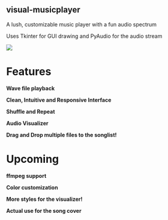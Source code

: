## visual-musicplayer
A lush, customizable music player with a fun audio spectrum

Uses Tkinter for GUI drawing and PyAudio for the audio stream

<img src="https://i.imgur.com/XyUbVV8.png"> </img>

# Features

**Wave file playback**

**Clean, Intuitive and Responsive Interface**

**Shuffle and Repeat**

**Audio Visualizer**

**Drag and Drop multiple files to the songlist!**

# Upcoming

**ffmpeg support**

**Color customization**

**More styles for the visualizer!**

**Actual use for the song cover**
